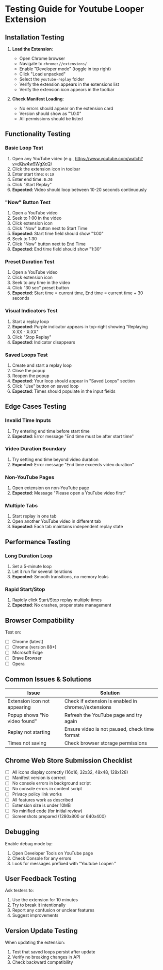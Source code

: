 # Testing Guide for Youtube Looper Extension

## Installation Testing

1. **Load the Extension**:
   - Open Chrome browser
   - Navigate to `chrome://extensions/`
   - Enable "Developer mode" (toggle in top right)
   - Click "Load unpacked"
   - Select the `youtube-replay` folder
   - Verify the extension appears in the extensions list
   - Verify the extension icon appears in the toolbar

2. **Check Manifest Loading**:
   - No errors should appear on the extension card
   - Version should show as "1.0.0"
   - All permissions should be listed

## Functionality Testing

### Basic Loop Test
1. Open any YouTube video (e.g., https://www.youtube.com/watch?v=dQw4w9WgXcQ)
2. Click the extension icon in toolbar
3. Enter start time: `0:10`
4. Enter end time: `0:20`
5. Click "Start Replay"
6. **Expected**: Video should loop between 10-20 seconds continuously

### "Now" Button Test
1. Open a YouTube video
2. Seek to 1:00 in the video
3. Click extension icon
4. Click "Now" button next to Start Time
5. **Expected**: Start time field should show "1:00"
6. Seek to 1:30
7. Click "Now" button next to End Time
8. **Expected**: End time field should show "1:30"

### Preset Duration Test
1. Open a YouTube video
2. Click extension icon
3. Seek to any time in the video
4. Click "30 sec" preset button
5. **Expected**: Start time = current time, End time = current time + 30 seconds

### Visual Indicators Test
1. Start a replay loop
2. **Expected**: Purple indicator appears in top-right showing "Replaying X:XX - X:XX"
3. Click "Stop Replay"
4. **Expected**: Indicator disappears

### Saved Loops Test
1. Create and start a replay loop
2. Close the popup
3. Reopen the popup
4. **Expected**: Your loop should appear in "Saved Loops" section
5. Click "Use" button on saved loop
6. **Expected**: Times should populate in the input fields

## Edge Cases Testing

### Invalid Time Inputs
1. Try entering end time before start time
2. **Expected**: Error message "End time must be after start time"

### Video Duration Boundary
1. Try setting end time beyond video duration
2. **Expected**: Error message "End time exceeds video duration"

### Non-YouTube Pages
1. Open extension on non-YouTube page
2. **Expected**: Message "Please open a YouTube video first"

### Multiple Tabs
1. Start replay in one tab
2. Open another YouTube video in different tab
3. **Expected**: Each tab maintains independent replay state

## Performance Testing

### Long Duration Loop
1. Set a 5-minute loop
2. Let it run for several iterations
3. **Expected**: Smooth transitions, no memory leaks

### Rapid Start/Stop
1. Rapidly click Start/Stop replay multiple times
2. **Expected**: No crashes, proper state management

## Browser Compatibility

Test on:
- [ ] Chrome (latest)
- [ ] Chrome (version 88+)
- [ ] Microsoft Edge
- [ ] Brave Browser
- [ ] Opera

## Common Issues & Solutions

| Issue | Solution |
|-------|----------|
| Extension icon not appearing | Check if extension is enabled in chrome://extensions |
| Popup shows "No video found" | Refresh the YouTube page and try again |
| Replay not starting | Ensure video is not paused, check time format |
| Times not saving | Check browser storage permissions |

## Chrome Web Store Submission Checklist

- [ ] All icons display correctly (16x16, 32x32, 48x48, 128x128)
- [ ] Manifest version is correct
- [ ] No console errors in background script
- [ ] No console errors in content script
- [ ] Privacy policy link works
- [ ] All features work as described
- [ ] Extension size is under 10MB
- [ ] No minified code (for initial review)
- [ ] Screenshots prepared (1280x800 or 640x400)

## Debugging

Enable debug mode by:
1. Open Developer Tools on YouTube page
2. Check Console for any errors
3. Look for messages prefixed with "Youtube Looper:"

## User Feedback Testing

Ask testers to:
1. Use the extension for 10 minutes
2. Try to break it intentionally
3. Report any confusion or unclear features
4. Suggest improvements

## Version Update Testing

When updating the extension:
1. Test that saved loops persist after update
2. Verify no breaking changes in API
3. Check backward compatibility